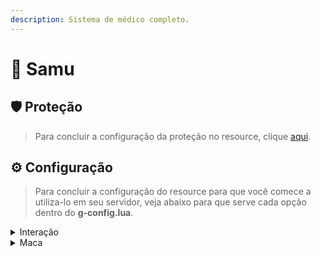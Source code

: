 ```yaml
---
description: Sistema de médico completo.
---
```


# 🛒 Samu

## :shield: Proteção

> Para concluir a configuração da proteção no resource, clique [aqui](../suporte/protecao/).

## :gear: Configuração

> Para concluir a configuração do resource para que você comece a utiliza-lo em seu servidor, veja abaixo para que serve cada opção dentro do **g-config.lua**.

<details>

<summary>Interação</summary>

{% code lineNumbers="true" %}
```lua
interaction = {
    use = true, -- Opção para utilizar ou não o sistema de interação.
    
    resuscitation = {
        animation = {"MEDIC", "CPR"}, -- Animação que o médico ao fazer a reanimação.
        health = 20, -- Vida que o jogador terá ao ser reanimado.
        time = 8 -- Tempo para a reanimação ser realizada (em segundos).
    },

    reward = {
        min = 5000, -- Mínimo que o SAMU pode ganhar por reanimação.
        max = 10000 -- Máximo que o SAMU pode ganhar por reanimação.
    }
}
```
{% endcode %}

Acima, vocês irão ver a configuração do sistema de interação do próprio samu, caso você não queira utilizar, só desabilita-lo.&#x20;

### **Como habilitar ou desabilitar essa opção?**

Para mudar o estado de uso do sistema de interação do samu você deverá utilizar **true** para **sim** ou **false** para **não,** como mostra no exemplo abaixo:

{% code lineNumbers="true" %}
```lua
--[[
 Se a opção abaixo for sim (true), você irá passar a 
 utilizar um sistema de interação do próprio sistema, 
 caso a opção abaixo for não (false) você irá passar a utilizar
 um sistema fornecido por você (sistema próprio de interação, que não
 seja do sistema de SAMU).
]]--


-- Para habilitar o painel de interação do próprio SAMU:
use = true,

-- Para habilitar o painel de interação do seu servidor:
use = false;
```
{% endcode %}

### Utilizando um sistema de interação próprio

Caso você opte por utilizar um sistema de interação próprio, você deverá vincula-lo com o nosso sistema de samu para que não haja problemas ao utilizar o sistema, abaixo você verá como vincular o seu sistema de interação ao nosso sistema de samu passo a passo.

<pre class="language-lua" data-line-numbers><code class="lang-lua"><strong>-- Reviver outros jogadores:
</strong><strong>triggerEvent("EMS >> Interaction >> Player resuscitation", player, jogador);
</strong><strong>
</strong><strong>-- Curar outros jogadores:
</strong>triggerEvent("EMS >> Interaction >> Player tratament", player, jogador);

--[[
    "EMS >> Interaction >> Player resuscitation" = Evento utilizado.
    "EMS >> Interaction >> Player tratament" = Evento utilizado.
    jogador = Jogador que irá receber a ressurreição.
    player = Jogador que está clicando no outro.
]]-- 
</code></pre>



Caso decida continuar utilizando o nosso sistema de interações, você deverá configurar as outras opções de configurações, abaixo irei listar para que serve cada opção e como configurar-lá.

{% code lineNumbers="true" %}
```lua
resuscitation = {
    animation = {"MEDIC", "CPR"},
    health = 20,
    time = 8
},

--[[
    animation: "animation" é o nome da animação (bloco e animação)
    que o(a) jogador(a) irá executar ao iniciar a ressurreição 
    da vítima.
    
    health: "health" é a vida que a vítima irá ter após ser
    ressuscitada.
    
    time: "time" é o tempo que o(a) jogador(a) irá demorar
    para ressuscitar a vítima.
]]--

reward = {
    min = 5000, -- Mínimo que o SAMU pode ganhar por reanimação.
    max = 10000 -- Máximo que o SAMU pode ganhar por reanimação.
}

--[[
    min: "min" é a quantidade mínima de dinheiro que o(a) jogador(a)
    irá ganhar por cada ressurreição efetuada.
    
    max: "max" é a quantidade máxima de dinheiro que o(a) jogador(a)
    irá ganhar por cada ressurreição efetuada.
    
    obs: o sistema pega a quantida de mínima e a quantidade máxima
    e pega um valor aleatório entre esses dois números, sendo assim,
    gerando o valor do pagamento pela ressurreição feita pelo(a) 
    jogador(a).
]]--
```
{% endcode %}

</details>

<details>

<summary>Maca</summary>

<pre class="language-lua" data-line-numbers><code class="lang-lua"><strong>hospital_bed = {
</strong>    permissions = {"Console", "Admin"}, -- Permissões para criar / deletar macas.
    objectId = 1997, -- ID do objeto da MACA.
    heal = 5000, -- Valor para se curar sozinho (somente na maca).

    commands = {
        create = "criarmaca", -- Comando para criar macas.
        delete = "deletarmaca" -- Comando para deletar macas.
    },
},
</code></pre>

Acima está a configuração do sistema de maca do próprio samu, veja abaixo como configurá-lo.

{% code lineNumbers="true" %}
```lua
permissions = {"Console", "Admin"},

--[[
    permissions: "permissions" são as permissõs para gerenciar
    as macas criadas, podendo criar e deletar as macas.
]]--

objectId = 1997,
heal = 5000,

--[[
    objectId: "objectId" é o ID do objeto que você irá utilizar
    como maca do samu.
    
    heal: "heal" é o preço para se curar apenas se deitando na 
    maca, sem nenhuma ajuda de médicos.
]]--

commands = {
    create = "criarmaca",
    delete = "deletarmaca"
},

--[[
    create: "create" é o comando para criar novas macas no servidor.
    delete: "delete" é o comando para deletar as macas próximas,
    macas que já foram criadas e estão no servidor.
]]--
```
{% endcode %}

</details>
